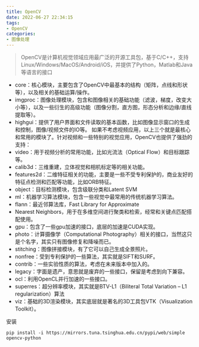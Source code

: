 ```yaml
---
title: OpenCV
date: 2022-06-27 22:34:15
tags:
- OpenCV
categories: 
- 图像处理
---
```

> OpenCV是计算机视觉领域应用最广泛的开源工具包，基于C/C++，支持Linux/Windows/MacOS/Android/iOS，并提供了Python，Matlab和Java等语言的接口

+ core：核心模块，主要包含了OpenCV中最基本的结构（矩阵，点线和形状等），以及相关的基础运算/操作。
+ imgproc：图像处理模块，包含和图像相关的基础功能（滤波，梯度，改变大小等），以及一些衍生的高级功能（图像分割，直方图，形态分析和边缘/直线提取等）。
+ highgui：提供了用户界面和文件读取的基本函数，比如图像显示窗口的生成和控制，图像/视频文件的IO等。
如果不考虑视频应用，以上三个就是最核心和常用的模块了。针对视频和一些特别的视觉应用，OpenCV也提供了强劲的支持：
+ video：用于视频分析的常用功能，比如光流法（Optical Flow）和目标跟踪等。
+ calib3d：三维重建，立体视觉和相机标定等的相关功能。
+ features2d：二维特征相关的功能，主要是一些不受专利保护的，商业友好的特征点检测和匹配等功能，比如ORB特征。
+ object：目标检测模块，包含级联分类和Latent SVM
+ ml：机器学习算法模块，包含一些视觉中最常用的传统机器学习算法。
+ flann：最近邻算法库，Fast Library for Approximate
+ Nearest Neighbors，用于在多维空间进行聚类和检索，经常和关键点匹配搭配使用。
+ gpu：包含了一些gpu加速的接口，底层的加速是CUDA实现。
+ photo：计算摄像学（Computational Photography）相关的接口，当然这只是个名字，其实只有图像修复和降噪而已。
+ stitching：图像拼接模块，有了它可以自己生成全景照片。
+ nonfree：受到专利保护的一些算法，其实就是SIFT和SURF。
+ contrib：一些实验性质的算法，考虑在未来版本中加入的。
+ legacy：字面是遗产，意思就是废弃的一些接口，保留是考虑到向下兼容。
+ ocl：利用OpenCL并行加速的一些接口。
+ superres：超分辨率模块，其实就是BTV-L1（Biliteral Total Variation – L1 regularization）算法
+ viz：基础的3D渲染模块，其实底层就是著名的3D工具包VTK（Visualization Toolkit）。

安装
```
pip install -i https://mirrors.tuna.tsinghua.edu.cn/pypi/web/simple opencv-python
```